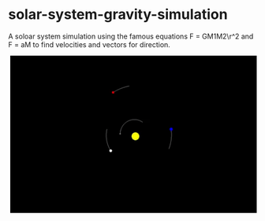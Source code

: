 # solar-system-gravity-simulation

A soloar system simulation using the famous equations  F = GM1M2\r^2 and F = aM to find velocities and vectors for direction.


<p><img align="right" src="https://github.com/dor97/solar-system-gravity-simulation/blob/main/soloar%20system%20simulation.gif" width="500" height="320" /></p>
